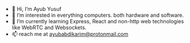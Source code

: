 - 👋 Hi, I’m Ayub Yusuf
- 👀 I’m interested in everything computers. both hardware and software.
- 🌱 I’m currently learning Express, React and non-http web technologies like WebRTC and Websockets.
- 📫 reach me at ayubabdikarim@protonmail.com
